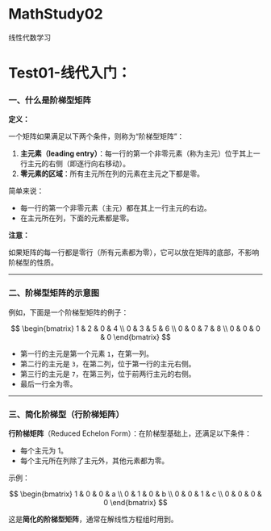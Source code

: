 # MathStudy02
线性代数学习
# Test01-线代入门：

### 一、什么是阶梯型矩阵

**定义：**

一个矩阵如果满足以下两个条件，则称为“阶梯型矩阵”：

1. **主元素（leading entry）**：每一行的第一个非零元素（称为主元）位于其上一行主元的右侧（即逐行向右移动）。
2. **零元素的区域**：所有主元所在列的元素在主元之下都是零。

简单来说：

- 每一行的第一个非零元素（主元）都在其上一行主元的右边。
- 在主元所在列，下面的元素都是零。

**注意：**

如果矩阵的每一行都是零行（所有元素都为零），它可以放在矩阵的底部，不影响阶梯型的性质。

---

### 二、阶梯型矩阵的示意图

例如，下面是一个阶梯型矩阵的例子：

$$
\begin{bmatrix} 1 & 2 & 0 & 4 \\ 0 & 3 & 5 & 6 \\ 0 & 0 & 7 & 8 \\ 0 & 0 & 0 & 0 \end{bmatrix}
$$

- 第一行的主元是第一个元素 `1`，在第一列。
- 第二行的主元是 `3`，在第二列，位于第一行的主元右侧。
- 第三行的主元是 `7`，在第三列，位于前两行主元的右侧。
- 最后一行全为零。

---

### 三、简化阶梯型（行阶梯矩阵）

**行阶梯矩阵**（Reduced Echelon Form）：在阶梯型基础上，还满足以下条件：

- 每个主元为 1。
- 每个主元所在列除了主元外，其他元素都为零。

示例：

$$
\begin{bmatrix} 1 & 0 & 0 & a \\ 0 & 1 & 0 & b \\ 0 & 0 & 1 & c \\ 0 & 0 & 0 & 0 \end{bmatrix}
$$

这是**简化的阶梯型矩阵**，通常在解线性方程组时用到。
